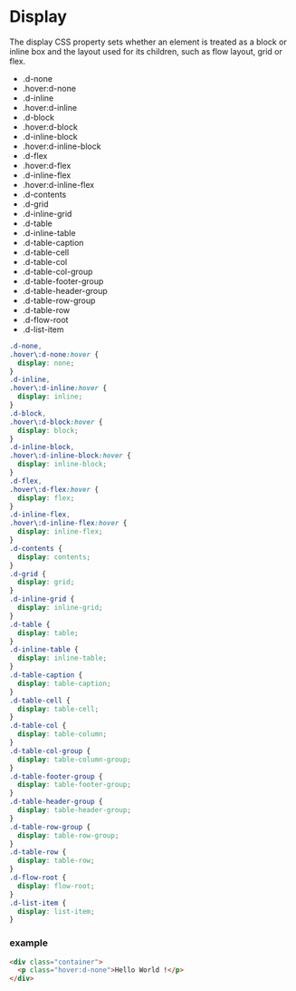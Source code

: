 # Display

The display CSS property sets whether an element is treated as a block or inline box and the layout used for its children, such as flow layout, grid or flex.

- .d-none
- .hover:d-none
- .d-inline
- .hover:d-inline
- .d-block
- .hover:d-block
- .d-inline-block
- .hover:d-inline-block
- .d-flex
- .hover:d-flex
- .d-inline-flex
- .hover:d-inline-flex
- .d-contents
- .d-grid
- .d-inline-grid
- .d-table
- .d-inline-table
- .d-table-caption
- .d-table-cell
- .d-table-col
- .d-table-col-group
- .d-table-footer-group
- .d-table-header-group
- .d-table-row-group
- .d-table-row
- .d-flow-root
- .d-list-item

```css
.d-none,
.hover\:d-none:hover {
  display: none;
}
.d-inline,
.hover\:d-inline:hover {
  display: inline;
}
.d-block,
.hover\:d-block:hover {
  display: block;
}
.d-inline-block,
.hover\:d-inline-block:hover {
  display: inline-block;
}
.d-flex,
.hover\:d-flex:hover {
  display: flex;
}
.d-inline-flex,
.hover\:d-inline-flex:hover {
  display: inline-flex;
}
.d-contents {
  display: contents;
}
.d-grid {
  display: grid;
}
.d-inline-grid {
  display: inline-grid;
}
.d-table {
  display: table;
}
.d-inline-table {
  display: inline-table;
}
.d-table-caption {
  display: table-caption;
}
.d-table-cell {
  display: table-cell;
}
.d-table-col {
  display: table-column;
}
.d-table-col-group {
  display: table-column-group;
}
.d-table-footer-group {
  display: table-footer-group;
}
.d-table-header-group {
  display: table-header-group;
}
.d-table-row-group {
  display: table-row-group;
}
.d-table-row {
  display: table-row;
}
.d-flow-root {
  display: flow-root;
}
.d-list-item {
  display: list-item;
}
```

### example

```html
<div class="container">
  <p class="hover:d-none">Hello World !</p>
</div>
```
